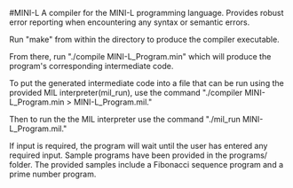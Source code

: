 #MINI-L
A compiler for the MINI-L programming language. Provides robust error reporting when encountering any syntax or semantic errors.

Run "make" from within the directory to produce the compiler executable.

From there, run "./compile MINI-L_Program.min" which will produce the program's corresponding intermediate code.

To put the generated intermediate code into a file that can be run using the provided MIL interpreter(mil_run), use the command "./compiler MINI-L_Program.min > MINI-L_Program.mil."

Then to run the the MIL interpreter use the command "./mil_run MINI-L_Program.mil."

If input is required, the program will wait until the user has entered any required input. Sample programs have been provided in the programs/ folder. The provided samples include a Fibonacci sequence program and a prime number program.
